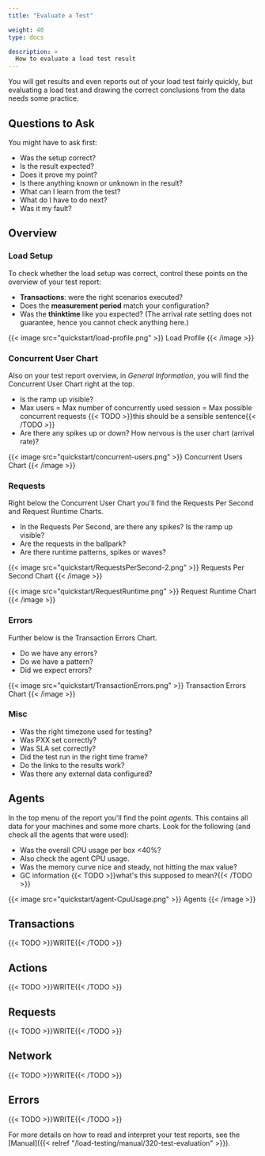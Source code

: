 ```yaml
---
title: "Evaluate a Test"

weight: 40
type: docs

description: >
  How to evaluate a load test result
---
```


You will get results and even reports out of your load test fairly quickly, but evaluating a load test and drawing the correct conclusions from the data needs some practice. 

## Questions to Ask

You might have to ask first:
- Was the setup correct?
- Is the result expected?
- Does it prove my point?
- Is there anything known or unknown in the result?
- What can I learn from the test?
- What do I have to do next?
- Was it my fault?

## Overview

### Load Setup
To check whether the load setup was correct, control these points on the overview of your test report:
- **Transactions**: were the right scenarios executed?
- Does the **measurement period** match your configuration?
- Was the **thinktime** like you expected?
(The arrival rate setting does not guarantee, hence you cannot check anything here.)

{{< image src="quickstart/load-profile.png" >}}
Load Profile
{{< /image >}}

### Concurrent User Chart
Also on your test report overview, in *General Information*, you will find the Concurrent User Chart right at the top. 
- Is the ramp up visible?
- Max users = Max number of concurrently used session = Max possible concurrent requests {{< TODO >}}this should be a sensible sentence{{< /TODO >}}
- Are there any spikes up or down? How nervous is the user chart (arrival rate)? 

{{< image src="quickstart/concurrent-users.png" >}}
Concurrent Users Chart
{{< /image >}}

### Requests
Right below the Concurrent User Chart you'll find the Requests Per Second and Request Runtime Charts. 
- In the Requests Per Second, are there any spikes? Is the ramp up visible?
- Are the requests in the ballpark? 
- Are there runtime patterns, spikes or waves?

{{< image src="quickstart/RequestsPerSecond-2.png" >}}
Requests Per Second Chart
{{< /image >}}

{{< image src="quickstart/RequestRuntime.png" >}}
Request Runtime Chart
{{< /image >}}

### Errors
Further below is the Transaction Errors Chart.
- Do we have any errors?
- Do we have a pattern?
- Did we expect errors?

{{< image src="quickstart/TransactionErrors.png" >}}
Transaction Errors Chart
{{< /image >}}

### Misc
- Was the right timezone used for testing?
- Was PXX set correctly?
- Was SLA set correctly?
- Did the test run in the right time frame?
- Do the links to the results work?
- Was there any external data configured?

## Agents
In the top menu of the report you'll find the point *agents*. This contains all data for your machines and some more charts. Look for the following (and check all the agents that were used):
- Was the overall CPU usage per box <40%?
- Also check the agent CPU usage.
- Was the memory curve nice and steady, not hitting the max value?
- GC information {{< TODO >}}what's this supposed to mean?{{< /TODO >}}

{{< image src="quickstart/agent-CpuUsage.png" >}}
Agents
{{< /image >}}

## Transactions
{{< TODO >}}WRITE{{< /TODO >}}

## Actions
{{< TODO >}}WRITE{{< /TODO >}}

## Requests
{{< TODO >}}WRITE{{< /TODO >}}

## Network
{{< TODO >}}WRITE{{< /TODO >}}

## Errors
{{< TODO >}}WRITE{{< /TODO >}}

For more details on how to read and interpret your test reports, see the [Manual]({{< relref "/load-testing/manual/320-test-evaluation" >}}).




